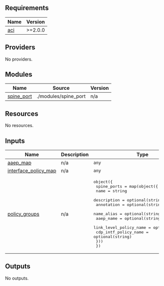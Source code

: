<!-- BEGIN_TF_DOCS -->
## Requirements

| Name | Version |
|------|---------|
| <a name="requirement_aci"></a> [aci](#requirement\_aci) | >=2.0.0 |

## Providers

No providers.

## Modules

| Name | Source | Version |
|------|--------|---------|
| <a name="module_spine_port"></a> [spine\_port](#module\_spine\_port) | ./modules/spine_port | n/a |

## Resources

No resources.

## Inputs

| Name | Description | Type | Default | Required |
|------|-------------|------|---------|:--------:|
| <a name="input_aaep_map"></a> [aaep\_map](#input\_aaep\_map) | n/a | `any` | n/a | yes |
| <a name="input_interface_policy_map"></a> [interface\_policy\_map](#input\_interface\_policy\_map) | n/a | `any` | n/a | yes |
| <a name="input_policy_groups"></a> [policy\_groups](#input\_policy\_groups) | n/a | <pre>object({<br>    spine_ports = map(object({<br>      name                    = string<br>      description             = optional(string)<br>      annotation              = optional(string)<br>      name_alias              = optional(string)<br>      aaep_name               = optional(string)<br>      link_level_policy_name  = optional(string)<br>      cdp_intf_policy_name    = optional(string)<br>    }))<br>  })</pre> | n/a | yes |

## Outputs

No outputs.
<!-- END_TF_DOCS -->